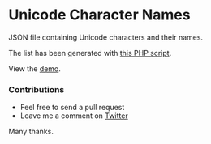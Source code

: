 # Unicode Character Names

JSON file containing Unicode characters and their names.

The list has been generated with [this PHP script](https://github.com/programarivm/unicode-ranges/blob/master/examples/ranges/04-all-names.php).

View the [demo](https://programarivm.github.io/unicode-character-names/).

### Contributions

- Feel free to send a pull request
- Leave me a comment on [Twitter](https://twitter.com/programarivm)

Many thanks.
